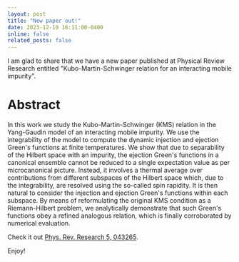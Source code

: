 ```yaml
---
layout: post
title: "New paper out!"
date: 2023-12-19 16:11:00-0400
inline: false
related_posts: false
---
```



I am glad to share that we have a new paper published at Physical Review Research entitled "Kubo-Martin-Schwinger relation for an interacting mobile impurity". 

# Abstract 
In this work we study the Kubo-Martin-Schwinger (KMS) relation in the Yang-Gaudin model of an interacting mobile impurity. We use the integrability of the model to compute the dynamic injection and ejection Green's functions at finite temperatures. We show that due to separability of the Hilbert space with an impurity, the ejection Green's functions in a canonical ensemble cannot be reduced to a single expectation value as per microcanonical picture. Instead, it involves a thermal average over contributions from different subspaces of the Hilbert space which, due to the integrability, are resolved using the so-called spin rapidity. It is then natural to consider the injection and ejection Green's functions within each subspace. By means of reformulating the original KMS condition as a Riemann-Hilbert problem, we analytically demonstrate that such Green's functions obey a refined analogous relation, which is finally corroborated by numerical evaluation.

Check it out [Phys. Rev. Research 5, 043265](https://journals.aps.org/prresearch/abstract/10.1103/PhysRevResearch.5.043265).

Enjoy!